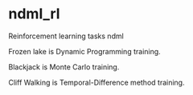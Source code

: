 # ndml_rl
Reinforcement learning tasks ndml

Frozen lake is Dynamic Programming training.

Blackjack is Monte Carlo training.

Cliff Walking is Temporal-Difference method training.
